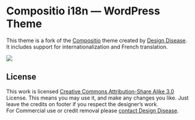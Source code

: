Compositio i18n — WordPress Theme
=================================
This theme is a fork of the [Compositio][] theme created by [Design Disease][].  
It includes support for internationalization and French translation.

![](http://assets1.pioupioum.fr/uploads/2009/05/compositio-i18n.png)

License
-------
This work is licensed [Creative Commons Attribution-Share Alike 3.0][cc-by-sa] License. This means you may use it, and make any changes you like. Just leave the credits on footer if you respect the designer’s work.  
For Commercial use or credit removal please [contact Design Disease][designdisease-contact].

[Design Disease]: http://designdisease.com/ "Design Disease - Blog Design"
[designdisease-contact]: http://designdisease.com/contact/ "Contact &raquo; Design Disease - Blog Design"
[Compositio]: http://designdisease.com/blog/compositio-wordpress-theme/ "Compositio - WordPress Theme"
[cc-by-sa]: http://creativecommons.org/licenses/by-sa/3.0/ "Creative Commons &mdash; Attribution-Share Alike 3.0 Unported"
